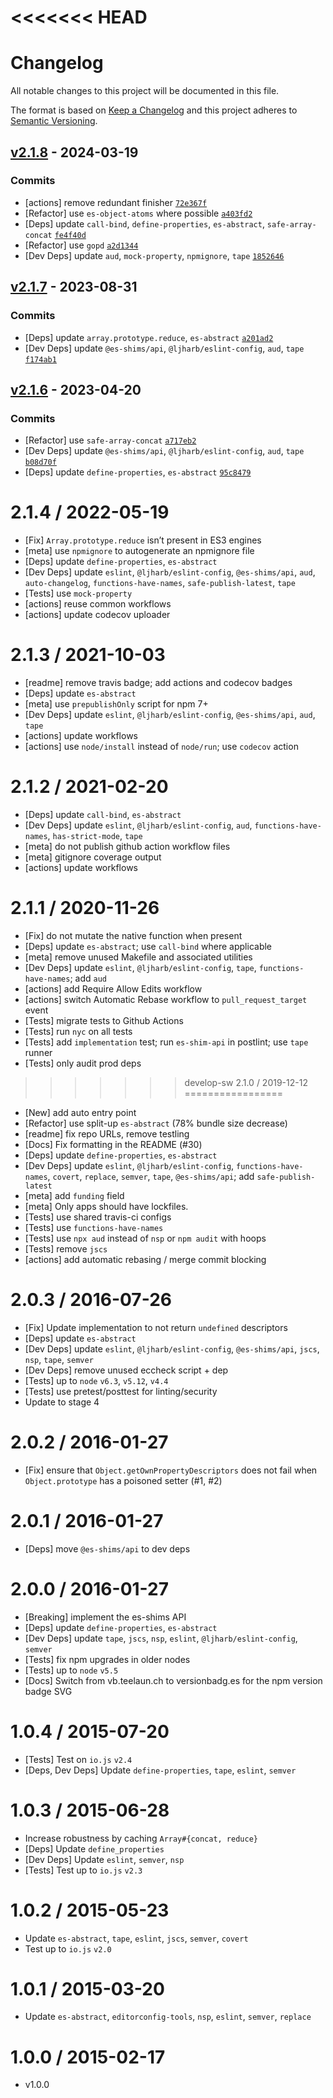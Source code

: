 <<<<<<< HEAD
=======
# Changelog

All notable changes to this project will be documented in this file.

The format is based on [Keep a Changelog](https://keepachangelog.com/en/1.0.0/)
and this project adheres to [Semantic Versioning](https://semver.org/spec/v2.0.0.html).

## [v2.1.8](https://github.com/ljharb/Object.getOwnPropertyDescriptors/compare/v2.1.7...v2.1.8) - 2024-03-19

### Commits

- [actions] remove redundant finisher [`72e367f`](https://github.com/ljharb/Object.getOwnPropertyDescriptors/commit/72e367f708417284e465acb722ccaa0cff615a32)
- [Refactor] use `es-object-atoms` where possible [`a403fd2`](https://github.com/ljharb/Object.getOwnPropertyDescriptors/commit/a403fd2d4651586309b3a31a31010ca74fa5aa47)
- [Deps] update `call-bind`, `define-properties`, `es-abstract`, `safe-array-concat` [`fe4f40d`](https://github.com/ljharb/Object.getOwnPropertyDescriptors/commit/fe4f40d06ad1b877b1dd5aecb2e61c6d1c155c21)
- [Refactor] use `gopd` [`a2d1344`](https://github.com/ljharb/Object.getOwnPropertyDescriptors/commit/a2d1344271aa98bd9aa5771ea8847605628bcf6e)
- [Dev Deps] update `aud`, `mock-property`, `npmignore`, `tape` [`1852646`](https://github.com/ljharb/Object.getOwnPropertyDescriptors/commit/18526463da3df02dbc688e6897ab262245f85d99)

## [v2.1.7](https://github.com/ljharb/Object.getOwnPropertyDescriptors/compare/v2.1.6...v2.1.7) - 2023-08-31

### Commits

- [Deps] update `array.prototype.reduce`, `es-abstract` [`a201ad2`](https://github.com/ljharb/Object.getOwnPropertyDescriptors/commit/a201ad21768bbd199c122fc8b51ded6667b07573)
- [Dev Deps] update `@es-shims/api`, `@ljharb/eslint-config`, `aud`, `tape` [`f174ab1`](https://github.com/ljharb/Object.getOwnPropertyDescriptors/commit/f174ab14b2a816abac871d10747b1fcff179f0d8)

## [v2.1.6](https://github.com/ljharb/Object.getOwnPropertyDescriptors/compare/v2.1.5...v2.1.6) - 2023-04-20

### Commits

- [Refactor] use `safe-array-concat` [`a717eb2`](https://github.com/ljharb/Object.getOwnPropertyDescriptors/commit/a717eb21bacdc01eaa17092fe93dd21e0c1ef320)
- [Dev Deps] update `@es-shims/api`, `@ljharb/eslint-config`, `aud`, `tape` [`b08d70f`](https://github.com/ljharb/Object.getOwnPropertyDescriptors/commit/b08d70f9387aad6341d44d9216ffa36023973a66)
- [Deps] update `define-properties`, `es-abstract` [`95c8479`](https://github.com/ljharb/Object.getOwnPropertyDescriptors/commit/95c84794c2a78bc78c8c5f540db150c30fe9aea2)

<!-- auto-changelog-above -->

2.1.4 / 2022-05-19
=================
  * [Fix] `Array.prototype.reduce` isn’t present in ES3 engines
  * [meta] use `npmignore` to autogenerate an npmignore file
  * [Deps] update `define-properties`, `es-abstract`
  * [Dev Deps] update `eslint`, `@ljharb/eslint-config`, `@es-shims/api`, `aud`, `auto-changelog`, `functions-have-names`, `safe-publish-latest`, `tape`
  * [Tests] use `mock-property`
  * [actions] reuse common workflows
  * [actions] update codecov uploader

2.1.3 / 2021-10-03
=================
  * [readme] remove travis badge; add actions and codecov badges
  * [Deps] update `es-abstract`
  * [meta] use `prepublishOnly` script for npm 7+
  * [Dev Deps] update `eslint`, `@ljharb/eslint-config`, `@es-shims/api`, `aud`, `tape`
  * [actions] update workflows
  * [actions] use `node/install` instead of `node/run`; use `codecov` action

2.1.2 / 2021-02-20
=================
  * [Deps] update `call-bind`, `es-abstract`
  * [Dev Deps] update `eslint`, `@ljharb/eslint-config`, `aud`, `functions-have-names`, `has-strict-mode`, `tape`
  * [meta] do not publish github action workflow files
  * [meta] gitignore coverage output
  * [actions] update workflows

2.1.1 / 2020-11-26
=================
  * [Fix] do not mutate the native function when present
  * [Deps] update `es-abstract`; use `call-bind` where applicable
  * [meta] remove unused Makefile and associated utilities
  * [Dev Deps] update `eslint`, `@ljharb/eslint-config`, `tape`, `functions-have-names`; add `aud`
  * [actions] add Require Allow Edits workflow
  * [actions] switch Automatic Rebase workflow to `pull_request_target` event
  * [Tests] migrate tests to Github Actions
  * [Tests] run `nyc` on all tests
  * [Tests] add `implementation` test; run `es-shim-api` in postlint; use `tape` runner
  * [Tests] only audit prod deps

>>>>>>> develop-sw
2.1.0 / 2019-12-12
=================
  * [New] add auto entry point
  * [Refactor] use split-up `es-abstract` (78% bundle size decrease)
  * [readme] fix repo URLs, remove testling
  * [Docs] Fix formatting in the README (#30)
  * [Deps] update `define-properties`, `es-abstract`
  * [Dev Deps] update `eslint`, `@ljharb/eslint-config`, `functions-have-names`, `covert`, `replace`, `semver`, `tape`, `@es-shims/api`; add `safe-publish-latest`
  * [meta] add `funding` field
  * [meta] Only apps should have lockfiles.
  * [Tests] use shared travis-ci configs
  * [Tests] use `functions-have-names`
  * [Tests] use `npx aud` instead of `nsp` or `npm audit` with hoops
  * [Tests] remove `jscs`
  * [actions] add automatic rebasing / merge commit blocking

2.0.3 / 2016-07-26
=================
  * [Fix] Update implementation to not return `undefined` descriptors
  * [Deps] update `es-abstract`
  * [Dev Deps] update `eslint`, `@ljharb/eslint-config`, `@es-shims/api`, `jscs`, `nsp`, `tape`, `semver`
  * [Dev Deps] remove unused eccheck script + dep
  * [Tests] up to `node` `v6.3`, `v5.12`, `v4.4`
  * [Tests] use pretest/posttest for linting/security
  * Update to stage 4

2.0.2 / 2016-01-27
=================
  * [Fix] ensure that `Object.getOwnPropertyDescriptors` does not fail when `Object.prototype` has a poisoned setter (#1, #2)

2.0.1 / 2016-01-27
=================
  * [Deps] move `@es-shims/api` to dev deps

2.0.0 / 2016-01-27
=================
  * [Breaking] implement the es-shims API
  * [Deps] update `define-properties`, `es-abstract`
  * [Dev Deps] update `tape`, `jscs`, `nsp`, `eslint`, `@ljharb/eslint-config`, `semver`
  * [Tests] fix npm upgrades in older nodes
  * [Tests] up to `node` `v5.5`
  * [Docs] Switch from vb.teelaun.ch to versionbadg.es for the npm version badge SVG

1.0.4 / 2015-07-20
=================
  * [Tests] Test on `io.js` `v2.4`
  * [Deps, Dev Deps] Update `define-properties`, `tape`, `eslint`, `semver`

1.0.3 / 2015-06-28
=================
  * Increase robustness by caching `Array#{concat, reduce}`
  * [Deps] Update `define_properties`
  * [Dev Deps] Update `eslint`, `semver`, `nsp`
  * [Tests] Test up to `io.js` `v2.3`

1.0.2 / 2015-05-23
=================
  * Update `es-abstract`, `tape`, `eslint`, `jscs`, `semver`, `covert`
  * Test up to `io.js` `v2.0`

1.0.1 / 2015-03-20
=================
  * Update `es-abstract`, `editorconfig-tools`, `nsp`, `eslint`, `semver`, `replace`

1.0.0 / 2015-02-17
=================
  * v1.0.0
